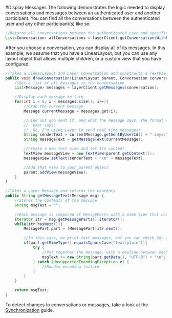 #Display Messages
The following demonstrates the logic needed to display conversations and messages between an authenticated user and another participant. You can find all the conversations between the authenticated user and any other participant(s) like so:

```java
//Returns all conversations between the authenticated user and specified <PARTICIPANT>
List<Conversation> allConversations = layerClient.getConversationsWithParticipants("<PARTICIPANT>");
```

After you choose a conversation, you can display all of its messages. In this example, we assume that you have a LinearLayout, but you can use any layout object that allows multiple children, or a custom view that you have configured.

```java
//Takes a LinearLayout and Layer Conversation and constructs a TextView with each message
public void drawConversation(LinearLayout parent, Conversation conversation) {
    //Get a list of all messages in the conversation
    List<Message> messages = layerClient.getMessages(conversation);

    //Display each message in turn
    for(int i = 0; i < messages.size(); i++){
        //Grab the current message
        Message currentMessage = messages.get(i);

        //Find out who sent it, and what the message says. The format will look like:
        //  User says:
        //  Hi, I'm using Layer to send real time messages!
        String senderText = currentMessage.getSentByUserId() + " says:";
        String messageText = getMessageText(currentMessage);

        //Create a new text view and set its content
        TextView messageView = new TextView(parent.getContext());
        messageView.setText(senderText + "\n" + messageText);

        //Add that view to your parent object
        parent.addView(messageView);
    }
}

//Takes a Layer Message and returns the contents
public String getMessageText(Message msg) {
    //Stores the contents of the message
    String msgText = "";

    //Each message is composed of MessgeParts with a mime type that can be defined by the sender (default is "text/plain")
    Iterator itr = msg.getMessageParts().iterator();
    while(itr.hasNext()){
        MessagePart part = (MessagePart)itr.next();

        //In this case, we print text messages, but you can check for and handle whatever content you want
        if(part.getMimeType().equalsIgnoreCase("text/plain")){
            try {
                //Put together the message, with a newline between each part
                msgText += new String(part.getData(), "UTF-8") + "\n";
            } catch (UnsupportedEncodingException e) {
                //Handle encoding failure
            }
        }
    }

    return msgText;
}
```

To detect changes to conversations or messages, take a look at the [Synchronization](/docs/android/integration#synchronization) guide.